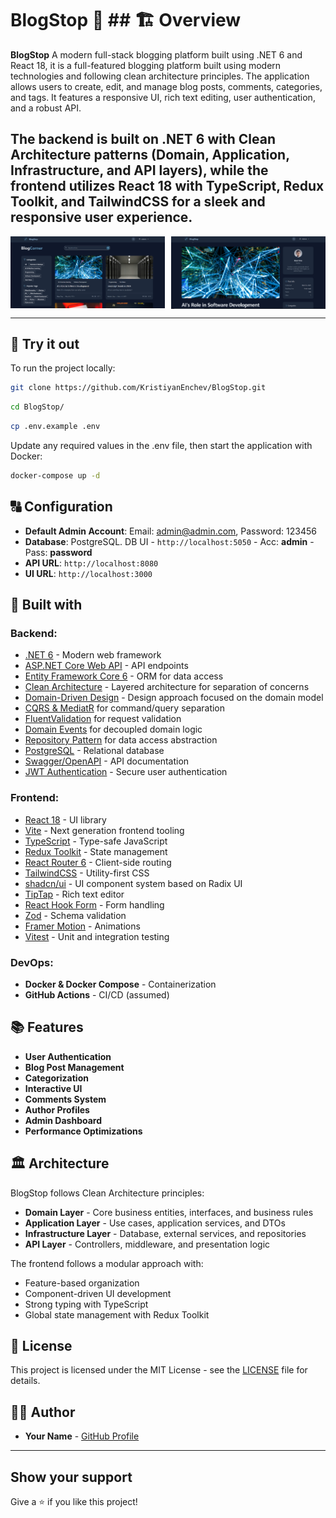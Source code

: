 # BlogStop 📝 ## 🏗️ Overview

**BlogStop** A modern full-stack blogging platform built using .NET 6 and React 18, it is a full-featured blogging platform built using modern technologies and following clean architecture principles. The application allows users to create, edit, and manage blog posts, comments, categories, and tags. It features a responsive UI, rich text editing, user authentication, and a robust API.

The backend is built on .NET 6 with Clean Architecture patterns (Domain, Application, Infrastructure, and API layers), while the frontend utilizes React 18 with TypeScript, Redux Toolkit, and TailwindCSS for a sleek and responsive user experience.
---

<p align="center" style="display: flex; justify-content: space-between; align-items: center;">
    <img src="Client/public/BlogStop1.png" alt="BlogStop 1" style="width: 49%; margin: 0;">
    <img src="Client/public/BlogStop2.png" alt="BlogStop 4" style="width: 49%; margin: 0;">
</p>

---

## 👀 Try it out

To run the project locally:

```bash
git clone https://github.com/KristiyanEnchev/BlogStop.git
```

```bash
cd BlogStop/
```

```bash
cp .env.example .env
```

Update any required values in the .env file, then start the application with Docker:

```bash
docker-compose up -d
```

## 🔠 Configuration

- **Default Admin Account**: Email: admin@admin.com, Password: 123456
- **Database**: PostgreSQL. DB UI - `http://localhost:5050` - Acc: **admin** - Pass: **password**
- **API URL**: `http://localhost:8080`
- **UI URL**: `http://localhost:3000`

## 🔧 Built with

### Backend:

- [.NET 6](https://dotnet.microsoft.com/) - Modern web framework
- [ASP.NET Core Web API](https://docs.microsoft.com/en-us/aspnet/core/web-api) - API endpoints
- [Entity Framework Core 6](https://docs.microsoft.com/en-us/ef/core/) - ORM for data access
- [Clean Architecture](https://blog.cleancoder.com/uncle-bob/2012/08/13/the-clean-architecture.html) - Layered architecture for separation of concerns
- [Domain-Driven Design](https://martinfowler.com/bliki/DomainDrivenDesign.html) - Design approach focused on the domain model
- [CQRS & MediatR](https://github.com/jbogard/MediatR) for command/query separation
- [FluentValidation](https://github.com/FluentValidation/FluentValidation) for request validation
- [Domain Events](https://www.martinfowler.com/eaaDev/DomainEvent.html) for decoupled domain logic
- [Repository Pattern](https://martinfowler.com/eaaCatalog/repository.html) for data access abstraction
- [PostgreSQL](https://www.postgresql.org/) - Relational database
- [Swagger/OpenAPI](https://swagger.io/) - API documentation
- [JWT Authentication](https://jwt.io/) - Secure user authentication

### Frontend:

- [React 18](https://reactjs.org/) - UI library
- [Vite](https://vitejs.dev/) - Next generation frontend tooling
- [TypeScript](https://www.typescriptlang.org/) - Type-safe JavaScript
- [Redux Toolkit](https://redux-toolkit.js.org/) - State management
- [React Router 6](https://reactrouter.com/) - Client-side routing
- [TailwindCSS](https://tailwindcss.com/) - Utility-first CSS
- [shadcn/ui](https://ui.shadcn.com/) - UI component system based on Radix UI
- [TipTap](https://tiptap.dev/) - Rich text editor
- [React Hook Form](https://react-hook-form.com/) - Form handling
- [Zod](https://github.com/colinhacks/zod) - Schema validation
- [Framer Motion](https://www.framer.com/motion/) - Animations
- [Vitest](https://vitest.dev/) - Unit and integration testing

### DevOps:

- **Docker & Docker Compose** - Containerization
- **GitHub Actions** - CI/CD (assumed)

## 📚 Features

- **User Authentication**
- **Blog Post Management**
- **Categorization**
- **Interactive UI**
- **Comments System**
- **Author Profiles**
- **Admin Dashboard**
- **Performance Optimizations**

## 🏛️ Architecture

BlogStop follows Clean Architecture principles:

- **Domain Layer** - Core business entities, interfaces, and business rules
- **Application Layer** - Use cases, application services, and DTOs
- **Infrastructure Layer** - Database, external services, and repositories
- **API Layer** - Controllers, middleware, and presentation logic

The frontend follows a modular approach with:
- Feature-based organization
- Component-driven UI development
- Strong typing with TypeScript
- Global state management with Redux Toolkit

## 📝 License

This project is licensed under the MIT License - see the [LICENSE](LICENSE) file for details.

## 👨‍💻 Author

- **Your Name** - [GitHub Profile](https://github.com/KristiyanEnchev)

---

## Show your support

Give a ⭐ if you like this project!
